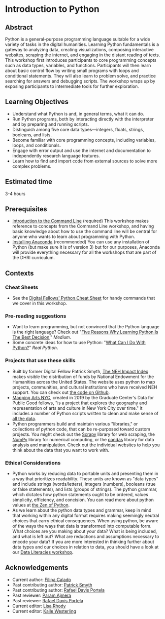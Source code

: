 # Introduction to Python

## Abstract

Python is a general-purpose programming language suitable for a wide variety of tasks in the digital humanities. Learning Python fundamentals is a gateway to analyzing data, creating visualizations, composing interactive websites, scraping the internet, and engaging in the distant reading of texts. This workshop first introduces participants to core programming concepts such as data types, variables, and functions. Participants will then learn about basic control flow by writing small programs with loops and conditional statements. They will also learn to problem solve, and practice searching for answers and debugging scripts. The workshop wraps up by exposing participants to intermediate tools for further exploration.

## Learning Objectives

- Understand what Python is and, in general terms, what it can do.
- Run Python programs, both by interacting directly with the interpreter and by preparing and running scripts.
- Distinguish among five core data types—integers, floats, strings, booleans, and lists.
- Become familiar with core programming concepts, including variables, loops, and conditionals.
- Engage with error output and use the internet and documentation to independently research language features.
- Learn how to find and import code from external sources to solve more complex problems.

## Estimated time

3-4 hours

## Prerequisites

- [Introduction to the Command Line](https://www.github.com/DHRI-Curriculum/command-line) (required) This workshop makes reference to concepts from the Command Line workshop, and having basic knowledge about how to use the command line will be central for anyone who wants to learn about programming with Python.
- [Installing Anaconda](https://github.com/DHRI-Curriculum/install/blob/v2.0/guides/python.md) (recommended) You can use any installation of Python (but make sure it is of version 3) but for our purposes, Anaconda will provide everything necessary for all the workshops that are part of the DHRI curriculum.

## Contexts

### Cheat Sheets

- See the [Digital Fellows' Python Cheat Sheet](https://github.com/DHRI-Curriculum/python/raw/v2.0/files/python_cheat.pdf) for handy commands that we cover in this workshop.

### Pre-reading suggestions

- Want to learn programming, but not convinced that the Python language is the right language? Check out "[Five Reasons Why Learning Python Is The Best Decision](https://medium.com/datadriveninvestor/5-reasons-why-i-learned-python-and-why-you-should-learn-it-as-well-917f781aea05)," *Medium*.
- Some concrete ideas for how to use Python: "[What Can I Do With Python?](https://realpython.com/what-can-i-do-with-python/)" *Real Python*.

### Projects that use these skills

- Built by former Digital Fellow Patrick Smyth, [The NEH Impact Index](http://www.nehimpact.org/about) makes visible the distribution of funds by National Endowment for the Humanities across the United States. The website uses python to map projects, communities, and cultural institutions who have received NEH support. You can check out [the code on Github](https://github.com/smythp/NEH-impact).
- [Mapping Arts NYC](http://gcdiprojects.org/MappingArtsNYC/), created in 2019 by the Graduate Center's Data for Public Good fellows, "is a project that explores the geography and representation of arts and culture in New York City over time." It includes a number of Python scripts written to clean and make sense of [all the data](https://github.com/Data-For-Public-Good).
- Python programmers build and maintain various "libraries," or collections of python code, that can be re-purposed toward custom projects. You might check out the [Scrapy](https://scrapy.org/) library for web scraping, the [NumPy](https://numpy.org/) library for numerical computing, or the [pandas](https://pandas.pydata.org/) library for data analysis and manipulation. Check out the individual websites to help you think about the data that you want to work with.

### Ethical Considerations

- Python works by reducing data to portable units and presenting them in a way that prioritizes readability. These units are known as "data types" and include strings (words/letters), integers (numbers), booleans (true or false statements), and lists (groups of strings). The python grammar, which dictates how python statements ought to be ordered, values simplicity, efficiency, and concision. You can read more about python values at [the Zen of Python](https://www.python.org/dev/peps/pep-0020/).
- As we learn about the python data types and grammar, keep in mind that working within any digital format requires making seemingly neutral choices that carry ethical consequences. When using python, be aware of the ways the ways that data is transformed into computable form. What choices are you making about your data? What is being included, and what is left out? What are reductions and assumptions necessary to encode your data? If you are more interested in thinking further about data types and our choices in relation to data, you should have a look at our [Data Literacies workshop](https://www.github.com/DHRI-Curriculum/data-literacies).

## Acknowledgements

- Current author: [Filipa Calado](https://github.com/gofilipa)
- Past contributing author: [Patrick Smyth](https://github.com/smythp)
- Past contributing author: [Rafael Davis Portela](https://github.com/rafadavis)
- Past reviewer: [Param Ajmera](https://github.com/paramajmera)
- Past reviewer: [Rafael Davis Portela](https://github.com/rafadavis)
- Current editor: [Lisa Rhody](https://github.com/lmrhody)
- Current editor: [Kalle Westerling](https://github.com/kallewesterling)
